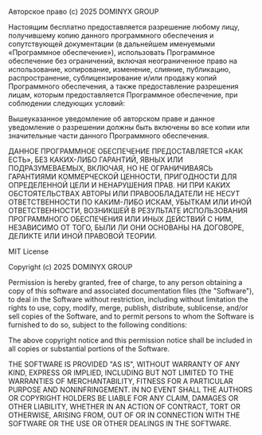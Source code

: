 Авторское право (c) 2025 DOMINYX GROUP

Настоящим бесплатно предоставляется разрешение любому лицу, получившему копию данного программного обеспечения и сопутствующей документации (в дальнейшем именуемыми «Программное обеспечение»), использовать Программное обеспечение без ограничений, включая неограниченное право на использование, копирование, изменение, слияние, публикацию, распространение, сублицензирование и/или продажу копий Программного обеспечения, а также предоставление разрешения лицам, которым предоставляется Программное обеспечение, при соблюдении следующих условий:

Вышеуказанное уведомление об авторском праве и данное уведомление о разрешении должны быть включены во все копии или значительные части данного Программного обеспечения.

ДАННОЕ ПРОГРАММНОЕ ОБЕСПЕЧЕНИЕ ПРЕДОСТАВЛЯЕТСЯ «КАК ЕСТЬ», БЕЗ КАКИХ-ЛИБО ГАРАНТИЙ, ЯВНЫХ ИЛИ ПОДРАЗУМЕВАЕМЫХ, ВКЛЮЧАЯ, НО НЕ ОГРАНИЧИВАЯСЬ ГАРАНТИЯМИ КОММЕРЧЕСКОЙ ЦЕННОСТИ, ПРИГОДНОСТИ ДЛЯ ОПРЕДЕЛЕННОЙ ЦЕЛИ И НЕНАРУШЕНИЯ ПРАВ. НИ ПРИ КАКИХ ОБСТОЯТЕЛЬСТВАХ АВТОРЫ ИЛИ ПРАВООБЛАДАТЕЛИ НЕ НЕСУТ ОТВЕТСТВЕННОСТИ ПО КАКИМ-ЛИБО ИСКАМ, УБЫТКАМ ИЛИ ИНОЙ ОТВЕТСТВЕННОСТИ, ВОЗНИКШЕЙ В РЕЗУЛЬТАТЕ ИСПОЛЬЗОВАНИЯ ПРОГРАММНОГО ОБЕСПЕЧЕНИЯ ИЛИ ИНЫХ ДЕЙСТВИЙ С НИМ, НЕЗАВИСИМО ОТ ТОГО, БЫЛИ ЛИ ОНИ ОСНОВАНЫ НА ДОГОВОРЕ, ДЕЛИКТЕ ИЛИ ИНОЙ ПРАВОВОЙ ТЕОРИИ.

MIT License

Copyright (c) 2025 DOMINYX GROUP

Permission is hereby granted, free of charge, to any person obtaining a copy
of this software and associated documentation files (the "Software"), to deal
in the Software without restriction, including without limitation the rights
to use, copy, modify, merge, publish, distribute, sublicense, and/or sell
copies of the Software, and to permit persons to whom the Software is
furnished to do so, subject to the following conditions:

The above copyright notice and this permission notice shall be included in all
copies or substantial portions of the Software.

THE SOFTWARE IS PROVIDED "AS IS", WITHOUT WARRANTY OF ANY KIND, EXPRESS OR
IMPLIED, INCLUDING BUT NOT LIMITED TO THE WARRANTIES OF MERCHANTABILITY,
FITNESS FOR A PARTICULAR PURPOSE AND NONINFRINGEMENT. IN NO EVENT SHALL THE
AUTHORS OR COPYRIGHT HOLDERS BE LIABLE FOR ANY CLAIM, DAMAGES OR OTHER
LIABILITY, WHETHER IN AN ACTION OF CONTRACT, TORT OR OTHERWISE, ARISING FROM,
OUT OF OR IN CONNECTION WITH THE SOFTWARE OR THE USE OR OTHER DEALINGS IN THE
SOFTWARE.
